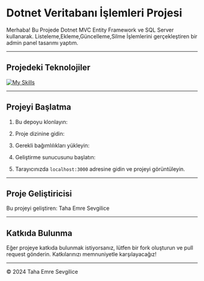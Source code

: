  
# Dotnet Veritabanı İşlemleri Projesi

Merhaba! Bu Projede Dotnet MVC Entity Framework ve SQL Server kullanarak. Listeleme,Ekleme,Güncelleme,Silme İşlemlerini gerçekleştiren bir admin panel tasarımı yaptım.

---

## Projedeki Teknolojiler
[![My Skills](https://skillicons.dev/icons?i=bootstrap,html,css,js,cs,dotnet,mysql)](https://skillicons.dev)

---

## Projeyi Başlatma

1. Bu depoyu klonlayın:


2. Proje dizinine gidin:


3. Gerekli bağımlılıkları yükleyin:


4. Geliştirme sunucusunu başlatın:


5. Tarayıcınızda `localhost:3000` adresine gidin ve projeyi görüntüleyin.

---

## Proje Geliştiricisi

Bu projeyi geliştiren: Taha Emre Sevgilice

---

## Katkıda Bulunma

Eğer projeye katkıda bulunmak istiyorsanız, lütfen bir fork oluşturun ve pull request gönderin. Katkılarınızı memnuniyetle karşılayacağız!

---

© 2024 Taha Emre Sevgilice


